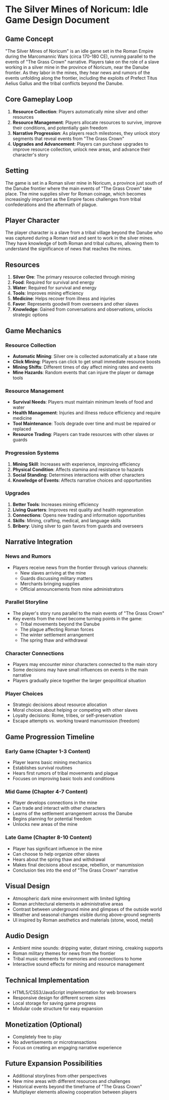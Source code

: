 # The Silver Mines of Noricum: Idle Game Design Document

## Game Concept
"The Silver Mines of Noricum" is an idle game set in the Roman Empire during the Marcomannic Wars (circa 170-180 CE), running parallel to the events of "The Grass Crown" narrative. Players take on the role of a slave working in a silver mine in the province of Noricum, near the Danube frontier. As they labor in the mines, they hear news and rumors of the events unfolding along the frontier, including the exploits of Prefect Titus Aelius Gallus and the tribal conflicts beyond the Danube.

## Core Gameplay Loop
1. **Resource Collection**: Players automatically mine silver and other resources
2. **Resource Management**: Players allocate resources to survive, improve their conditions, and potentially gain freedom
3. **Narrative Progression**: As players reach milestones, they unlock story segments that reveal events from "The Grass Crown"
4. **Upgrades and Advancement**: Players can purchase upgrades to improve resource collection, unlock new areas, and advance their character's story

## Setting
The game is set in a Roman silver mine in Noricum, a province just south of the Danube frontier where the main events of "The Grass Crown" take place. The mine supplies silver for Roman coinage, which becomes increasingly important as the Empire faces challenges from tribal confederations and the aftermath of plague.

## Player Character
The player character is a slave from a tribal village beyond the Danube who was captured during a Roman raid and sent to work in the silver mines. They have knowledge of both Roman and tribal cultures, allowing them to understand the significance of news that reaches the mines.

## Resources
1. **Silver Ore**: The primary resource collected through mining
2. **Food**: Required for survival and energy
3. **Water**: Required for survival and energy
4. **Tools**: Improves mining efficiency
5. **Medicine**: Helps recover from illness and injuries
6. **Favor**: Represents goodwill from overseers and other slaves
7. **Knowledge**: Gained from conversations and observations, unlocks strategic options

## Game Mechanics

### Resource Collection
- **Automatic Mining**: Silver ore is collected automatically at a base rate
- **Click Mining**: Players can click to get small immediate resource boosts
- **Mining Shifts**: Different times of day affect mining rates and events
- **Mine Hazards**: Random events that can injure the player or damage tools

### Resource Management
- **Survival Needs**: Players must maintain minimum levels of food and water
- **Health Management**: Injuries and illness reduce efficiency and require medicine
- **Tool Maintenance**: Tools degrade over time and must be repaired or replaced
- **Resource Trading**: Players can trade resources with other slaves or guards

### Progression Systems
1. **Mining Skill**: Increases with experience, improving efficiency
2. **Physical Condition**: Affects stamina and resistance to hazards
3. **Social Standing**: Determines interactions with other characters
4. **Knowledge of Events**: Affects narrative choices and opportunities

### Upgrades
1. **Better Tools**: Increases mining efficiency
2. **Living Quarters**: Improves rest quality and health regeneration
3. **Connections**: Opens new trading and information opportunities
4. **Skills**: Mining, crafting, medical, and language skills
5. **Bribery**: Using silver to gain favors from guards and overseers

## Narrative Integration

### News and Rumors
- Players receive news from the frontier through various channels:
  - New slaves arriving at the mine
  - Guards discussing military matters
  - Merchants bringing supplies
  - Official announcements from mine administrators

### Parallel Storyline
- The player's story runs parallel to the main events of "The Grass Crown"
- Key events from the novel become turning points in the game:
  - Tribal movements beyond the Danube
  - The plague affecting Roman forces
  - The winter settlement arrangement
  - The spring thaw and withdrawal

### Character Connections
- Players may encounter minor characters connected to the main story
- Some decisions may have small influences on events in the main narrative
- Players gradually piece together the larger geopolitical situation

### Player Choices
- Strategic decisions about resource allocation
- Moral choices about helping or competing with other slaves
- Loyalty decisions: Rome, tribes, or self-preservation
- Escape attempts vs. working toward manumission (freedom)

## Game Progression Timeline

### Early Game (Chapter 1-3 Content)
- Player learns basic mining mechanics
- Establishes survival routines
- Hears first rumors of tribal movements and plague
- Focuses on improving basic tools and conditions

### Mid Game (Chapter 4-7 Content)
- Player develops connections in the mine
- Can trade and interact with other characters
- Learns of the settlement arrangement across the Danube
- Begins planning for potential freedom
- Unlocks new areas of the mine

### Late Game (Chapter 8-10 Content)
- Player has significant influence in the mine
- Can choose to help organize other slaves
- Hears about the spring thaw and withdrawal
- Makes final decisions about escape, rebellion, or manumission
- Conclusion ties into the end of "The Grass Crown" narrative

## Visual Design
- Atmospheric dark mine environment with limited lighting
- Roman architectural elements in administrative areas
- Contrast between underground mine and glimpses of the outside world
- Weather and seasonal changes visible during above-ground segments
- UI inspired by Roman aesthetics and materials (stone, wood, metal)

## Audio Design
- Ambient mine sounds: dripping water, distant mining, creaking supports
- Roman military themes for news from the frontier
- Tribal music elements for memories and connections to home
- Interactive sound effects for mining and resource management

## Technical Implementation
- HTML5/CSS3/JavaScript implementation for web browsers
- Responsive design for different screen sizes
- Local storage for saving game progress
- Modular code structure for easy expansion

## Monetization (Optional)
- Completely free to play
- No advertisements or microtransactions
- Focus on creating an engaging narrative experience

## Future Expansion Possibilities
- Additional storylines from other perspectives
- New mine areas with different resources and challenges
- Historical events beyond the timeframe of "The Grass Crown"
- Multiplayer elements allowing cooperation between players
